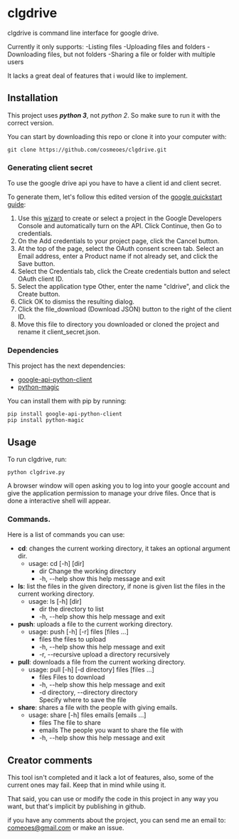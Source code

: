 # clgdrive 
 
 
clgdrive is command line interface for google drive. 
 
Currently it only supports: 
        -Listing files 
        -Uploading files and folders 
        -Downloading files, but not folders 
        -Sharing a file or folder with multiple users 
 
It lacks a great deal of features that i would like to implement. 
 
## Installation 
This project uses **_python 3_**, not _python 2_. So make sure to run it with the correct version. 
 
You can start by downloading this repo or clone it into your computer with: 
``` 
git clone https://github.com/cosmeoes/clgdrive.git 
``` 
### Generating client secret 
To use the google drive api you have to have a client id and client secret.
 
To generate them, let's follow this edited version of the [google quickstart guide](https://developers.google.com/drive/v3/web/quickstart/python#step_1_turn_on_the_api_name): 
  1. Use this [wizard](https://console.developers.google.com/start/api?id=drive) to create or select a project in the Google Developers Console and automatically turn on the API. Click Continue, then Go to credentials. 
  2. On the Add credentials to your project page, click the Cancel button. 
  3. At the top of the page, select the OAuth consent screen tab. Select an Email address, enter a Product name if not already set, and click the Save button. 
  4. Select the Credentials tab, click the Create credentials button and select OAuth client ID. 
  5. Select the application type Other, enter the name "cldrive", and click the Create button. 
  6. Click OK to dismiss the resulting dialog.  
  7. Click the file_download (Download JSON) button to the right of the client ID. 
  8. Move this file to directory you downloaded or cloned the project and rename it client_secret.json. 
 
### Dependencies  
This project has the next dependencies: 
- [google-api-python-client](https://developers.google.com/api-client-library/python/) 
- [python-magic](https://github.com/ahupp/python-magic) 
 
You can install them with pip by running: 
``` 
pip install google-api-python-client 
pip install python-magic 
``` 
 
## Usage 
To run clgdrive, run: 
```
python clgdrive.py 
``` 
A browser window will open asking you to log into your google account and give the application permission to manage your drive files. 
Once that is done a interactive shell will appear. 

### Commands.
Here is a list of commands you can use: 

- **cd**: changes the current working directory, it takes an optional argument dir.
  - usage: cd [-h] [dir]
    - dir         Change the working directory 
    - -h, --help  show this help message and exit 
- **ls**: list the files in the given directory, if none is given list the files in the current working directory. 
  - usage: ls [-h] [dir] 
    - dir         the directory to list 
    - -h, --help  show this help message and exit  
- **push**: uploads a file to the current working directory. 
  - usage: push [-h] [-r] files [files ...]    
    - files            the files to upload
    - -h, --help       show this help message and exit 
    - -r, --recursive  upload a directory recursively 
- **pull**: downloads a file from the current working directory. 
  - usage: pull [-h] [-d directory] files [files ...]
    - files                 Files to download  
    - -h, --help            show this help message and exit
    - -d directory, --directory directory   
                                      Specify where to save the file 
- **share**: shares a file with the people with giving emails. 
  - usage: share [-h] files emails [emails ...]   
    - files       The file to share 
    - emails      The people you want to share the file with 
    - -h, --help  show this help message and exit 
 
## Creator comments 
This tool isn't completed and it lack a lot of features, also, some of the current ones may fail. Keep that in mind while using it. 
 
That said, you can use or modify the code in this project in any way you want, but that's implicit by publishing in github. 
 
if you have any comments about the project, you can send me an email to: comeoes@gmail.com or make an issue. 

 


